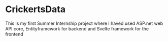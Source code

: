# CrickertsData

This is my first Summer Internship project where I haved used ASP.net web API core, Entityframework for backend and
Svelte framework for the frontend
